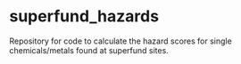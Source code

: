 # superfund_hazards
Repository for code to calculate the hazard scores for single chemicals/metals found at superfund sites.
